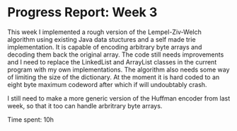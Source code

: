 # Progress Report: Week 3

This week I implemented a rough version of the Lempel-Ziv-Welch algorithm using existing Java data stuctures and a self made trie implementation. It is capable of encoding arbitrary byte arrays and decoding them back the original array. The code still needs improvements and I need to replace the LinkedList and ArrayList classes in the current program with my own implementations. The algorithm also needs some way of limiting the size of the dictionary. At the moment it is hard coded to an eight byte maximum codeword after which if will undoubtably crash.

I still need to make a more generic version of the Huffman encoder from last week, so that it too can handle arbritrary byte arrays.

Time spent: 10h
